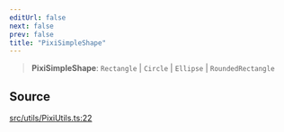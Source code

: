 ```yaml
---
editUrl: false
next: false
prev: false
title: "PixiSimpleShape"
---
```


> **PixiSimpleShape**: `Rectangle` \| `Circle` \| `Ellipse` \| `RoundedRectangle`

## Source

[src/utils/PixiUtils.ts:22](https://github.com/relishinc/dill-pixel/blob/10f512f7f577ca5e74162827f11215b28df5ca97/src/utils/PixiUtils.ts#L22)
